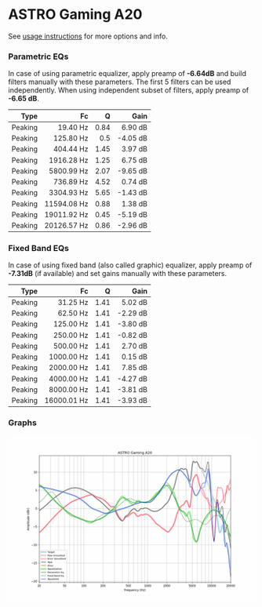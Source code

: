 # ASTRO Gaming A20
See [usage instructions](https://github.com/jaakkopasanen/AutoEq#usage) for more options and info.

### Parametric EQs
In case of using parametric equalizer, apply preamp of **-6.64dB** and build filters manually
with these parameters. The first 5 filters can be used independently.
When using independent subset of filters, apply preamp of **-6.65 dB**.

| Type    | Fc          |    Q | Gain     |
|--------:|------------:|-----:|---------:|
| Peaking | 19.40 Hz    | 0.84 | 6.90 dB  |
| Peaking | 125.80 Hz   | 0.5  | -4.05 dB |
| Peaking | 404.44 Hz   | 1.45 | 3.97 dB  |
| Peaking | 1916.28 Hz  | 1.25 | 6.75 dB  |
| Peaking | 5800.99 Hz  | 2.07 | -9.65 dB |
| Peaking | 736.89 Hz   | 4.52 | 0.74 dB  |
| Peaking | 3304.93 Hz  | 5.65 | -1.43 dB |
| Peaking | 11594.08 Hz | 0.88 | 1.38 dB  |
| Peaking | 19011.92 Hz | 0.45 | -5.19 dB |
| Peaking | 20126.57 Hz | 0.86 | -2.96 dB |

### Fixed Band EQs
In case of using fixed band (also called graphic) equalizer, apply preamp of **-7.31dB**
(if available) and set gains manually with these parameters.

| Type    | Fc          |    Q | Gain     |
|--------:|------------:|-----:|---------:|
| Peaking | 31.25 Hz    | 1.41 | 5.02 dB  |
| Peaking | 62.50 Hz    | 1.41 | -2.29 dB |
| Peaking | 125.00 Hz   | 1.41 | -3.80 dB |
| Peaking | 250.00 Hz   | 1.41 | -0.82 dB |
| Peaking | 500.00 Hz   | 1.41 | 2.70 dB  |
| Peaking | 1000.00 Hz  | 1.41 | 0.15 dB  |
| Peaking | 2000.00 Hz  | 1.41 | 7.85 dB  |
| Peaking | 4000.00 Hz  | 1.41 | -4.27 dB |
| Peaking | 8000.00 Hz  | 1.41 | -3.81 dB |
| Peaking | 16000.01 Hz | 1.41 | -3.93 dB |

### Graphs
![](./ASTRO%20Gaming%20A20.png)